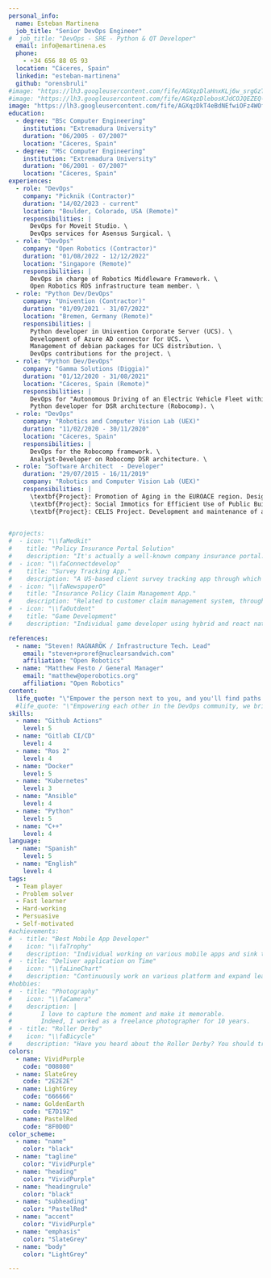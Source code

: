 ```yaml
---
personal_info:
  name: Esteban Martinena
  job_title: "Senior DevOps Engineer"
#  job_title: "DevOps - SRE - Python & QT Developer"
  email: info@emartinena.es
  phone:
    - +34 656 88 05 93
  location: "Cáceres, Spain"
  linkedin: "esteban-martinena"
  github: "orensbruli"
#image: "https://lh3.googleusercontent.com/fife/AGXqzDlaHnxKLj6w_srgGzToVTjjfNuOhVOexF7vruAOJ2_UWwAJDtQCkQyNdOUgZPF3s2Hh88jx8Y272MxVZhFAHgafyyzeUoahCJ0ZYnpMsD099oT7QEl2gBIeOSrbsbZabkLeMo7jnqUKGW8VyIuBI1UwiEz1ycjekPxY7oujNE6DOF4_YQ0rGfHONAqu4cVg5Mp-C020Em72y2JxAvHPKQaoqYIWOhLYEdfpDSxd7bDmx5KdyJxUTdd8gqMMCdB6a8Wu1dgvQw8btgQdH6m2NlXyhDEhbkT6vQILlQy28yBpBoNbtuY4DtiBNmSjPx2w_1eIqS5fL--HXjko-fFV583WEjtS_OM1mNTfsWT7pElfabAZ6oYUKvrZSBOqzTKCfABWjtnZQhykxO6UTI27z3SPmsOMwQV8iU8ojRhg1JXH5n7JtlhYDFK5WSAufgH6b7Fk0F9Bg13LhQFtmaYTY4wVYPp7Rx1iLOZJy84PXeZdnGY7uNbVSBx9J-jGj05tFv2ZqoEu_B7EpGxZRoSXC4d-MGnUJeKj-fLDfCZz9GSGD4R3rQm8x7s1sFWzBLiHM5k3StsdM0pFLDCO95AZoXnN3dl3VG06wLfeTL9HqgNtDxZiH2cLrkyU5kV7MjB-0x044CrGbA4FzPDVePUIwQWhmTHF6_3VC8A8q3LFLYGXLIwIAFfb4tWau7wgsKCJbOYcpT-RX0YO2yEJanI005Uh-dbyU2pQ0Cf3tgAbIHlnxAy3qJAWAIuSIPsYrDazXOeEKLLy8-preGvVxgvIDQ7yx-pT-KGyKKU5A_TNd8_HVq8TxZfqNcjY9iA6ZndkNBHwxoh7Ur9u9HBV0Q5wGqXdwiVW9dHbEMZ_lpsjrYXwrG6uH-GKPlyx9QrfD5fS1MrcnS8vlk8tqSTzjfdNHt9fJd_t-WIpGdxoasacE8fAcpN7gK5WOdYoH4xMuuT-KDTlYfd7bdx4YSRqRq27_z06ukYkpnPrrBxUp1Lugbm1lSqc6lNwPml-Z2WQ5uC25f_RoXMJ_S57Zu3Z-_sN3qJNK2hSO8AFkg2bcX7EeVCyT4cuSDmSjnLHScLEeyDINe1t8E0HH9xI0cjzU0ziBrgNCwua6pREUhiYIT8hPzydUKcSpbX80S5CX-KgLpVy0gzX2XtrZqmCTSYwfJPrAo8k_DDq6eAQ66kEr8lQ6KiBikcDeTZeCThCbNq4IL-_87bhYyevSn35dqhwcfG2Efuyc4x3caPEcnAbF_iHeWnEcNpB8YRtyYuA9ChkL5r6n-me5wo1I2CCty78HaadndvVPw4Aju-ha-YHcvOQjr9w2O8c7yJ9ugMOyUDD5R8NO_kKqBA8OaR_wBPC29hnJqMJNC4l6pUJrro3CFXBD4HDaQQRegVr9Ez0pKF5F0E5JXmBgZVHO-tkKlHPdGNQTXAnj9L9dxEqTew46i7jsixpR5GbZMxsmHYU52JhxglEKleodNIc4fQSeEZzVXiE58PdIXvoirwoaEb75qlKdJGS_HNYJKPouLmrMQ=w996-h916"
#image: "https://lh3.googleusercontent.com/fife/AGXqzDlebosKJdCOJQEZEQ-38Hm5D08UbiSaFFfbeQmPzbZJhOZwu7I4TP4uRKx1dBtARgfOAVxJ5agpICQT8OsYUtjtClK4_QKxQ3XqP4yp0fC85bjJOTUZowbY10FIhhk9mN-9AlsNHeWWKp9Yw38NdQqHHfLRZ9oHSVLS2aIubjdhx9cIyXUNIukecggc7NibkB3dAnTtEUMFP6nYYrABUKESo54cgy0eLIKJBBIwrC4zOkUERHZORSZ4H5Ve3OxeF_QaPJu_5HlzvUKGzICu_F81mGsrvXIcDQwzuU0M-LSW0KMK983-jKqwQbrYvwQudIaCRvs9jWDn0TP4JOQDXVvefw1PqveQAZyzMMLWuomY6F2kC1tRZEzXOwChFMMazZOd9J5yWcOspLcnS_RxcOy-Uu97KmA4-epyaAuc96nKN0yccyDy6BQqRLHEk01JR2HQCol6iSBnVR-LHCUxVe6EajsEgBk-OXZMfoSgl9gFPtr0PbQ-UT2bhZvGFDPgZ7KE9RTurk6019kBXbdBpQvNchpL8BnBTH-L7duNSus2LegRU7lZzwBlsCO-c-zxV4sH5MYnIZm4SRBL-UL3i8tCL31pnbS8LkSTIocZlamdZ3dNVr2h03MEXqTWqtqRArzV5lPGa3xqWx2dPZuzvXYyyrMHzEMJZdy5UzZbwhaWUqFqPu92y9m0u7IwuIy3PFG5K8TSTkuYq3JHjXo1916aaqr_Jfdwa1S1P4mztHswFdRvVM08eoBL0Wwn7B8hW6onlWj9hfKi7UpPxNjoxJVOBFvi3wGf5ms-qnHxT8e5DMk54Pozh4QAObDoHeuVF6iFdGfwlVdET4zBKjm-jCHvgpoXaebPMp5RiDvXB0P1W6HyI1IFjFubSBXdBKR-tpmDuP25-Jy6wMfQgR6Yg5EWeeYD51tci2V6Hsrkp3TRKqqvCz8upkeSSbWIf9jP5seyssu_Q0W8j5KGqftS3_mItzbJzXnM8ecQEEb5Tn0EahS4Vhs2s0DguG7kvqMvYlSNajFPt4LAVNS7qsarEcpmcN52Cjq-lGigMqWlOoxoPtfgfl8OF_8TN0eieaF55OKltG8hktjiwrHOhgEoEsf-u6tWb8Npe-MF0KhJfoRFA7BSWCgzxHsSTWEGgRiftFQ3oUT9Me-OZViQD2OhVjCEKSWiddQR4Ndnd9d_dtLpu6vEwl1Eg1XoOder_EYOFtClDZRNZq69y36tNx5yfL3tqDxzPKt1_5VWmfCsMm0dAyl8hcnG8A_j_g8l5vcfUu2PmEu9TbqgV8_FM5s1kHWLip9n6Zn3LY1CqJJApXGzUuCIK70VaLG6GbRt63CNNym-bdT53hmyosls-GyjWE-eqXRbuxP6MlcTa7Tejf_QABQFfV2UFAWvuTmP8eKZstUrqVkrdNauVdRCSsvDCKbVJjuOg7VD0OgmepswqOyoQ8i7kF4GmagAiunwYY_Jmo8OJM6F0Is8Ftb4vCLmWrxK-1QoP22-A497bUefJbYQN3u6ZL5bzdrhEg=w1850-h932"
image: "https://lh3.googleusercontent.com/fife/AGXqzDkT4eBdNEfwiOFz4WOfiDOTgAg6c143ZhcNntKDyftObhuoYm_jOA1H80l46teUFSjOtxkxPD4p0Nw3gj9VZhYawYouKWeDsyrJ3S1fjxb15DAGjqm60Fmei4qE8z6xDU-nw4O4XPXiwN7TF60CK9DSbBqg2DeAw5SHiYvkFCVh86WmlZMwyvNgWaCCgFdTY9j_2bdXAt2Qg63eu3GveRm2MregNC4UQXmj1sMXXKM1PnOxNIXYj0XZBPG6PHvZtW5KoOKxhMH0URAd8w2uS6pxDWJojJu0qxDXXfDVLt0leLeodxZC_unse84CZb697NsOGjJ-lqOokhb18pLJ6g2B0cfORKCM7m6ZHiBybhiydDL4VtZNxX1f-Lgkt6O0BxEiLTDMdEj2-71zciXAGYzRfCAYT4wD74kzYDgwuZi30GvRnSTnr67qk4EBKMZBR3CEcCdwfLzNy4KF8BVk6m9CCEslOYgo-7ptejSALJFQHKQ8s2ixcGpeQ-EF7OoOGbJlCWMHarCp2SW9Hud1Njh9wVpTulWiWDWL9YJNsWJTKBUz4a36dvRo6rNIeG3qza6ymaO-4QoRw9YPvp_p13D2n-t2UulXlF21RdN-dMJ7G9x_H7Uj9VKDiG7zhKiKotCk4UvHrRKmkDtRSqcTjiicVpatBSfRKGPpxMecR_bJp1N454bvK1ggyDqPzeanIjX2DA8fDmMx1BmNcAc6QMarzas9QVPTcBz1MNMDpghv-Nk3GKG50XzBpO8S0AahCHXJaK7RsupBIEVkflr7XHh0nXPCkVr_vWjBTYk0PgFXnZkSjSMxKGWEhKy1iQ5TwYnblUV3yzNW2sT1XjiO8XFRyex9tol5Bw45EXHpLDAwQFh0FPmPjZqasrkt-f4RsOkA1f_eGQyJ0hfS1sj-3pfRQYZU2piAre1e_kB0Ff5yyyGOx9cc07WzcKBtoSZyzxgf0AyBmKd0NzcT_PRHzZUqb9uXDC-W116Cioo6Q9Owrb3bD5ZZgM26--rzQorcUEUbsDLZUBY1rukADqr0970MibDOT9RzWBW_ZYSTgZGmobJJlNaSvDkN26UuCj1-2uqdQmt8Z4FjMA55asQof-uXd2ahh7VX8_Gc2IVhYd8QW18Jgv4Lh7dJcRPurG204NQ-R40dehweCzzQsUuSOmokrIo6MwQJlZGa9VqP1DPeQzp4UrRrqofbN1Tn09NxNa4gxlFX-EUZA2jutw7K_ccAfJFpBbz_dcDA2Nsd1Ws-7KmW-qEvaqeAKRghYvZ9CV9AYFvWYYGviroqB4JmCugsE_CIOiOCgBnlvqAaRG4dDhxvgzBAs6Z7dp8CYqJ_dKBdwiltRCA8kiKg3b1NrhFb703b0UzlLV8S4mjNmQQlURx9-FxPwcWwyOzxNvkd_0vKWyZX0p7LRGdpSUS096aqcEb7KkIlfAE3RNFVYQFFYsmm4ImIzjMKmqHJkHCyhzkXJC7TYVGtkrtn6Etr5tDgIZ1o5kSG__6siv6i1eoi7fyIakSJV8ZVxw=w1850-h932"
education:
  - degree: "BSc Computer Engineering"
    institution: "Extremadura University"
    duration: "06/2005 - 07/2007"
    location: "Cáceres, Spain"
  - degree: "MSc Computer Engineering"
    institution: "Extremadura University"
    duration: "06/2001 - 07/2007"
    location: "Cáceres, Spain"
experiences:
  - role: "DevOps"
    company: "Picknik (Contractor)"
    duration: "14/02/2023 - current"
    location: "Boulder, Colorado, USA (Remote)"
    responsibilities: |
      DevOps for Moveit Studio. \
      DevOps services for Asensus Surgical. \
  - role: "DevOps"
    company: "Open Robotics (Contractor)"
    duration: "01/08/2022 - 12/12/2022"
    location: "Singapore (Remote)"
    responsibilities: |
      DevOps in charge of Robotics Middleware Framework. \
      Open Robotics ROS infrastructure team member. \
  - role: "Python Dev/DevOps"
    company: "Univention (Contractor)"
    duration: "01/09/2021 - 31/07/2022"
    location: "Bremen, Germany (Remote)"
    responsibilities: |
      Python developer in Univention Corporate Server (UCS). \
      Development of Azure AD connector for UCS. \
      Management of debian packages for UCS distribution. \
      DevOps contributions for the project. \
  - role: "Python Dev/DevOps"
    company: "Gamma Solutions (Diggia)"
    duration: "01/12/2020 - 31/08/2021"
    location: "Cáceres, Spain (Remote)"
    responsibilities: |
      DevOps for "Autonomous Driving of an Electric Vehicle Fleet within the 5G Pilot Project". \
      Python developer for DSR architecture (Robocomp). \
  - role: "DevOps"
    company: "Robotics and Computer Vision Lab (UEX)"
    duration: "11/02/2020 - 30/11/2020"
    location: "Cáceres, Spain"
    responsibilities: |
      DevOps for the Robocomp framework. \
      Analyst-Developer on Robocomp DSR architecture. \
  - role: "Software Architect  - Developer"
    duration: "29/07/2015 - 16/11/2019"
    company: "Robotics and Computer Vision Lab (UEX)"
    responsibilities: |
      \textbf{Project}: Promotion of Aging in the EUROACE region. Design and development of applications and Serious Games. \
      \textbf{Project}: Social Immotics for Efficient Use of Public Buildings. Development of applications for sensor management and control of home automation systems. \
      \textbf{Project}: CELIS Project. Development and maintenance of a management and visualization application for satellite systems. \
    

#projects:
#  - icon: "\\faMedkit"
#    title: "Policy Insurance Portal Solution"
#    description: "It's actually a well-known company insurance portal. All the policyholders buy or renew policies, as well as provide a claim facility too for instant resolution."
#  - icon: "\\faConnectdevelop"
#    title: "Survey Tracking App."
#    description: "A US-based client survey tracking app through which clients make a survey for an individual vehicle as per requirement."
#  - icon: "\\faNewspaperO"
#    title: "Insurance Policy Claim Management App."
#    description: "Related to customer claim management system, through which agents report a claim related to policy along with the insurance paradigms."
#  - icon: "\\faOutdent"
#    title: "Game Development"
#    description: "Individual game developer using hybrid and react native platforms. Currently, a total of 3 mobile games deployed on the play store."

references:
  - name: "Steven! RAGNARÖK / Infrastructure Tech. Lead"
    email: "steven+proref@nuclearsandwich.com"
    affiliation: "Open Robotics"
  - name: "Matthew Festo / General Manager"
    email: "matthew@operobotics.org"
    affiliation: "Open Robotics"
content:
  life_quote: "\"Empower the person next to you, and you'll find paths where once there were only walls. In the world of development, collaboration is not just a skill, it's our most powerful tool.\""
  #life_quote: "\"Empowering each other in the DevOps community, we bridge ideas and code, embodying the open-source spirit to transform challenges into progress\""
skills:
  - name: "Github Actions"
    level: 5
  - name: "Gitlab CI/CD"
    level: 4
  - name: "Ros 2"
    level: 4
  - name: "Docker"
    level: 5
  - name: "Kubernetes"
    level: 3
  - name: "Ansible"
    level: 4
  - name: "Python"
    level: 5
  - name: "C++"
    level: 4
language:
  - name: "Spanish"
    level: 5
  - name: "English"
    level: 4
tags:
  - Team player
  - Problem solver
  - Fast learner
  - Hard-working
  - Persuasive
  - Self-motivated
#achievements:
#  - title: "Best Mobile App Developer"
#    icon: "\\faTrophy"
#    description: "Individual working on various mobile apps and sink to deliver before time"
#  - title: "Deliver application on Time"
#    icon: "\\faLineChart"
#    description: "Continuously work on various platform and expand learning capability in terms of quality"
#hobbies:
#  - title: "Photography"
#    icon: "\\faCamera"
#    description: |
#        I love to capture the moment and make it memorable.
#        Indeed, I worked as a freelance photographer for 10 years.
#  - title: "Roller Derby"
#    icon: "\\faBicycle"
#    description: "Have you heard about the Roller Derby? You should try it!"
colors:
  - name: VividPurple
    code: "008080"
  - name: SlateGrey
    code: "2E2E2E"
  - name: LightGrey
    code: "666666"
  - name: GoldenEarth
    code: "E7D192"
  - name: PastelRed
    code: "8F0D0D"
color_scheme:
  - name: "name"
    color: "black"
  - name: "tagline"
    color: "VividPurple"
  - name: "heading"
    color: "VividPurple"
  - name: "headingrule"
    color: "black"
  - name: "subheading"
    color: "PastelRed"
  - name: "accent"
    color: "VividPurple"
  - name: "emphasis"
    color: "SlateGrey"
  - name: "body"
    color: "LightGrey"

---
```

